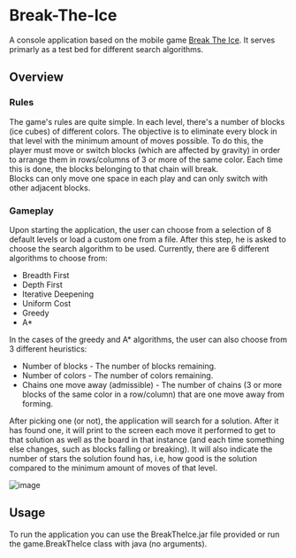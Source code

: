 # Break-The-Ice
A console application based on the mobile game [Break The Ice](https://play.google.com/store/apps/details?id=com.bitmango.breaktheice&hl=en). It serves primarly as a test bed for different search algorithms.

## Overview

### Rules
The game's rules are quite simple. In each level, there's a number of blocks (ice cubes) of different colors. The objective is to eliminate every block in that level with the minimum amount of moves possible. To do this, the player must move or switch blocks (which are affected by gravity) in order to arrange them in rows/columns of 3 or more of the same color. Each time this is done, the blocks belonging to that chain will break. <br>
Blocks can only move one space in each play and can only switch with other adjacent blocks.

### Gameplay
Upon starting the application, the user can choose from a selection of 8 default levels or load a custom one from a file. After this step, he is asked to choose the search algorithm to be used. Currently, there are 6 different algorithms to choose from:

* Breadth First
* Depth First
* Iterative Deepening
* Uniform Cost
* Greedy
* A*

In the cases of the greedy and A* algorithms, the user can also choose from 3 different heuristics:

* Number of blocks - The number of blocks remaining.
* Number of colors - The number of colors remaining.
* Chains one move away (admissible) - The number of chains (3 or more blocks of the same color in a row/column) that are one move away from forming.

After picking one (or not), the application will search for a solution. After it has found one, it will print to the screen each move it performed to get to that solution as well as the board in that instance (and each time something else changes, such as blocks falling or breaking). It will also indicate the number of stars the solution found has, i.e, how good is the solution compared to the minimum amount of moves of that level.

![image](https://user-images.githubusercontent.com/32617691/60543830-3aea1380-9d0f-11e9-9118-00d81fb409eb.png)

## Usage
To run the application you can use the BreakTheIce.jar file provided or run the game.BreakTheIce class with java (no arguments).
